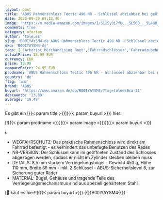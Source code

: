 ```yaml
---
layout: post
title: 'ABUS Rahmenschloss Tectic 496 NR - Schlüssel abziehbar bei geöffnetem Schloss - Fahrradschloss Sicherheitslevel 6  Schwarz'
date: 2023-09-30 09:12:46
image: 'https://m.media-amazon.com/images/I/511SyOi7fUL._SL500_._SL400_.jpg'
comments: true
category: ofertas
author: 'tole.es'
slug: 'B00IYAYSM4-de ABUS Rahmenschloss Tectic 496 NR - Schlüssel abziehbar bei...'
sku: 'B00IYAYSM4-de'
tags: [ 'Arborist Merchandising Root','Fahrradschlösser','Fahrradzubehör','Radsport','Rahmenschlösser','Self Service','Special Features Stores','Sport','Sport & Freizeit','Sportausrüstung & -bekleidung','Sports-Promotions','abus','ef3a019d-6628-41d5-b303-291126686917_0','ef3a019d-6628-41d5-b303-291126686917_7401','🇩🇪', ]
actualPrice: 18.99 EUR
currency: EUR
price: 18.99
comparePrice: 24.95 EUR
prodname: 'ABUS Rahmenschloss Tectic 496 NR - Schlüssel abziehbar bei geöffnetem Schloss - Fahrradschloss Sicherheitslevel 6  Schwarz'
country: 'de'
flag: '🇩🇪'
brand: 'ABUS'
buyurl: 'https://www.amazon.de/dp/B00IYAYSM4/?tag=tolees0ca-21'
descuento: '23.89'
average: '19.49'
---
```


Es gibt ein [{{< param title >}}]({{< param buyurl >}}) hier:

[![{{< param prodname >}}]({{< param image >}})]({{< param buyurl >}})

ℹ️:

- WEGFAHRSCHUTZ: Das praktische Rahmenschloss wird direkt am Fahrrad befestigt - es verhindert das unbefugte Benutzen des Rades
- NR-VERSION: Der Schlüssel kann im geöffneten Zustand des Schlosses abgezogen werden, sodass er nicht im Zylinder stecken bleiben muss
- DETAILS: 8,5 mm starkem Verriegelungsbügel - Gewicht 450 g, Höhe 110 mm, Breite 59 mm - inkl. 2 Schlüssel - ABUS-Sicherheitslevel 6, zur Sicherung guter Räder
- MATERIAL: Bügel, Gehäuse und tragende Teile des Verriegelungsmechanismus sind aus speziell gehärtetem Stahl

[🛒 kauf es hier!!]({{< param buyurl >}})
{{<world>}}B00IYAYSM4{{</world>}}
